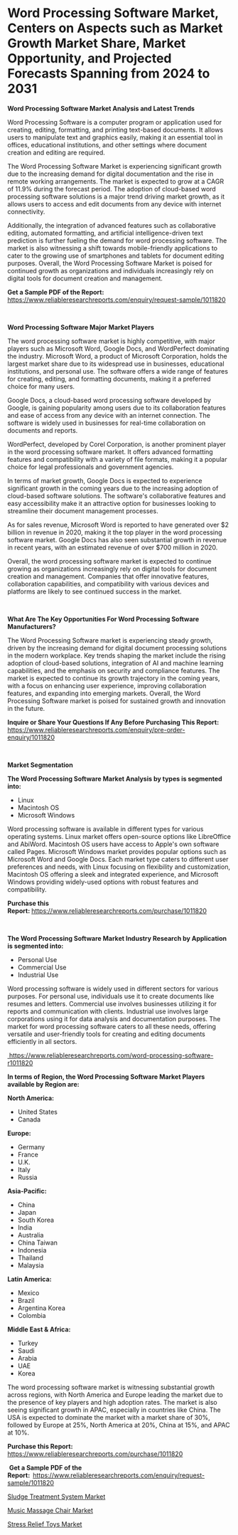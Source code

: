 <p><h1>Word Processing Software Market, Centers on Aspects such as Market Growth Market Share, Market Opportunity, and Projected Forecasts Spanning from 2024 to 2031</h1></p><p><strong>Word Processing Software Market Analysis and Latest Trends</strong></p>
<p><p>Word Processing Software is a computer program or application used for creating, editing, formatting, and printing text-based documents. It allows users to manipulate text and graphics easily, making it an essential tool in offices, educational institutions, and other settings where document creation and editing are required.</p><p>The Word Processing Software Market is experiencing significant growth due to the increasing demand for digital documentation and the rise in remote working arrangements. The market is expected to grow at a CAGR of 11.9% during the forecast period. The adoption of cloud-based word processing software solutions is a major trend driving market growth, as it allows users to access and edit documents from any device with internet connectivity.</p><p>Additionally, the integration of advanced features such as collaborative editing, automated formatting, and artificial intelligence-driven text prediction is further fueling the demand for word processing software. The market is also witnessing a shift towards mobile-friendly applications to cater to the growing use of smartphones and tablets for document editing purposes. Overall, the Word Processing Software Market is poised for continued growth as organizations and individuals increasingly rely on digital tools for document creation and management.</p></p>
<p><strong>Get a Sample PDF of the Report:&nbsp;</strong> <a href="https://www.reliableresearchreports.com/enquiry/request-sample/1011820">https://www.reliableresearchreports.com/enquiry/request-sample/1011820</a></p>
<p>&nbsp;</p>
<p><strong>Word Processing Software Major Market Players</strong></p>
<p><p>The word processing software market is highly competitive, with major players such as Microsoft Word, Google Docs, and WordPerfect dominating the industry. Microsoft Word, a product of Microsoft Corporation, holds the largest market share due to its widespread use in businesses, educational institutions, and personal use. The software offers a wide range of features for creating, editing, and formatting documents, making it a preferred choice for many users.</p><p>Google Docs, a cloud-based word processing software developed by Google, is gaining popularity among users due to its collaboration features and ease of access from any device with an internet connection. The software is widely used in businesses for real-time collaboration on documents and reports.</p><p>WordPerfect, developed by Corel Corporation, is another prominent player in the word processing software market. It offers advanced formatting features and compatibility with a variety of file formats, making it a popular choice for legal professionals and government agencies.</p><p>In terms of market growth, Google Docs is expected to experience significant growth in the coming years due to the increasing adoption of cloud-based software solutions. The software's collaborative features and easy accessibility make it an attractive option for businesses looking to streamline their document management processes.</p><p>As for sales revenue, Microsoft Word is reported to have generated over $2 billion in revenue in 2020, making it the top player in the word processing software market. Google Docs has also seen substantial growth in revenue in recent years, with an estimated revenue of over $700 million in 2020.</p><p>Overall, the word processing software market is expected to continue growing as organizations increasingly rely on digital tools for document creation and management. Companies that offer innovative features, collaboration capabilities, and compatibility with various devices and platforms are likely to see continued success in the market.</p></p>
<p>&nbsp;</p>
<p><strong>What Are The Key Opportunities For Word Processing Software Manufacturers?</strong></p>
<p><p>The Word Processing Software market is experiencing steady growth, driven by the increasing demand for digital document processing solutions in the modern workplace. Key trends shaping the market include the rising adoption of cloud-based solutions, integration of AI and machine learning capabilities, and the emphasis on security and compliance features. The market is expected to continue its growth trajectory in the coming years, with a focus on enhancing user experience, improving collaboration features, and expanding into emerging markets. Overall, the Word Processing Software market is poised for sustained growth and innovation in the future.</p></p>
<p><strong>Inquire or Share Your Questions If Any Before Purchasing This Report:</strong> <a href="https://www.reliableresearchreports.com/enquiry/pre-order-enquiry/1011820">https://www.reliableresearchreports.com/enquiry/pre-order-enquiry/1011820</a></p>
<p>&nbsp;</p>
<p><strong>Market Segmentation</strong></p>
<p><strong>The Word Processing Software Market Analysis by types is segmented into:</strong></p>
<p><ul><li>Linux</li><li>Macintosh OS</li><li>Microsoft Windows</li></ul></p>
<p><p>Word processing software is available in different types for various operating systems. Linux market offers open-source options like LibreOffice and AbiWord. Macintosh OS users have access to Apple's own software called Pages. Microsoft Windows market provides popular options such as Microsoft Word and Google Docs. Each market type caters to different user preferences and needs, with Linux focusing on flexibility and customization, Macintosh OS offering a sleek and integrated experience, and Microsoft Windows providing widely-used options with robust features and compatibility.</p></p>
<p><strong>Purchase this Report:&nbsp;</strong><a href="https://www.reliableresearchreports.com/purchase/1011820">https://www.reliableresearchreports.com/purchase/1011820</a></p>
<p>&nbsp;</p>
<p><strong>The Word Processing Software Market Industry Research by Application is segmented into:</strong></p>
<p><ul><li>Personal Use</li><li>Commercial Use</li><li>Industrial Use</li></ul></p>
<p><p>Word processing software is widely used in different sectors for various purposes. For personal use, individuals use it to create documents like resumes and letters. Commercial use involves businesses utilizing it for reports and communication with clients. Industrial use involves large corporations using it for data analysis and documentation purposes. The market for word processing software caters to all these needs, offering versatile and user-friendly tools for creating and editing documents efficiently in all sectors.</p></p>
<p><a href="https://www.reliableresearchreports.com/word-processing-software-r1011820">&nbsp;https://www.reliableresearchreports.com/word-processing-software-r1011820</a></p>
<p><strong>In terms of Region, the Word Processing Software Market Players available by Region are:</strong></p>
<p>
    <p> <strong> North America: </strong>
        <ul>
            <li>United States</li>
            <li>Canada</li>
        </ul>
        </p> 
    <p> <strong> Europe: </strong>
        <ul>
            <li>Germany</li>
            <li>France</li>
            <li>U.K.</li>
            <li>Italy</li>
            <li>Russia</li>
        </ul>
        </p> 
    <p> <strong> Asia-Pacific: </strong>
        <ul>
            <li>China</li>
            <li>Japan</li>
            <li>South Korea</li>
            <li>India</li>
            <li>Australia</li>
            <li>China Taiwan</li>
            <li>Indonesia</li>
            <li>Thailand</li>
            <li>Malaysia</li>
        </ul>
        </p> 
    <p> <strong> Latin America: </strong>
        <ul>
            <li>Mexico</li>
            <li>Brazil</li>
            <li>Argentina Korea</li>
            <li>Colombia</li>
        </ul>
        </p> 
    <p> <strong> Middle East & Africa: </strong>
        <ul>
            <li>Turkey</li>
            <li>Saudi</li>
            <li>Arabia</li>
            <li>UAE</li>
            <li>Korea</li>
        </ul>
    </p>
    </p>
<p><p>The word processing software market is witnessing substantial growth across regions, with North America and Europe leading the market due to the presence of key players and high adoption rates. The market is also seeing significant growth in APAC, especially in countries like China. The USA is expected to dominate the market with a market share of 30%, followed by Europe at 25%, North America at 20%, China at 15%, and APAC at 10%.</p></p>
<p><strong>Purchase this Report: </strong><a href="https://www.reliableresearchreports.com/purchase/1011820">https://www.reliableresearchreports.com/purchase/1011820</a></p>
<p>&nbsp;<strong>Get a Sample PDF of the Report:&nbsp;&nbsp;</strong><a href="https://www.reliableresearchreports.com/enquiry/request-sample/1011820">https://www.reliableresearchreports.com/enquiry/request-sample/1011820</a></p>
<p><strong></strong></p>
<p><p><a href="https://www.linkedin.com/pulse/sludge-treatment-system-market-analysis-its-cagr-segmentation-sab8f?trackingId=hCXWmOzVV%2FfeJ2vduRdNzA%3D%3D">Sludge Treatment System Market</a></p><p><a href="https://www.linkedin.com/pulse/music-massage-chair-market-research-report-its-history-forecast-whg1f">Music Massage Chair Market</a></p><p><a href="https://www.linkedin.com/pulse/stress-relief-toys-market-furnishes-information-share-trends-p2rsf">Stress Relief Toys Market</a></p></p>
